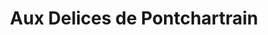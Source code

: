 ---
title: "Aux Delices de Pontchartrain"
url: /jouars-pontchartrain/aux-delices-de-pontchartrain/
shop: boulangerie
---